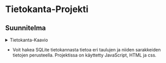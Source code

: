 # Tietokanta-Projekti

## Suunnitelma

<details close>

<summary>Tietokanta-Kaavio</summary>

![image](https://github.com/PeetuVainio/Tietokanta-Projekti/assets/113332683/4490b79f-7b13-4cb1-b2e6-e51c1786016c)

</details>

- Voit hakea SQLite tietokannasta tietoa eri taulujen ja niiden sarakkeiden tietojen perusteella. Projektissa on käyttetty JavaScript, HTML ja css. 
